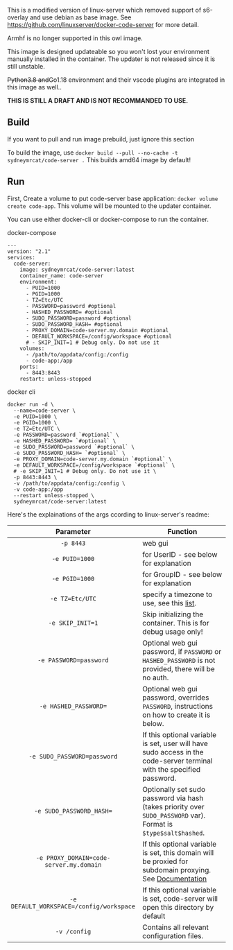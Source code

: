 This is a modified version of linux-server which removed support of s6-overlay and use debian as base image. See https://github.com/linuxserver/docker-code-server for more detail.

Armhf is no longer supported in this owl image.

This image is designed updateable so you won't lost your environment manually installed in the container. The updater is not released since it is still unstable. 

~~Python3.8 and~~Go1.18 environment and their vscode plugins are integrated in this image as well..

**THIS IS STILL A DRAFT AND IS NOT RECOMMANDED TO USE.**

## Build
If you want to pull and run image prebuild, just ignore this section

To build the image, use `docker build --pull --no-cache -t sydneymrcat/code-server .` This builds amd64 image by default!

## Run
First, Create a volume to put code-server base application: `docker volume create code-app`. This volume will be mounted to the updater container.

You can use either docker-cli or docker-compose to run the container.

docker-compose
```docker
---
version: "2.1"
services:
  code-server:
    image: sydneymrcat/code-server:latest
    container_name: code-server
    environment:
      - PUID=1000
      - PGID=1000
      - TZ=Etc/UTC
      - PASSWORD=password #optional
      - HASHED_PASSWORD= #optional
      - SUDO_PASSWORD=password #optional
      - SUDO_PASSWORD_HASH= #optional
      - PROXY_DOMAIN=code-server.my.domain #optional
      - DEFAULT_WORKSPACE=/config/workspace #optional
      # - SKIP_INIT=1 # Debug only. Do not use it
    volumes:
      - /path/to/appdata/config:/config
      - code-app:/app
    ports:
      - 8443:8443
    restart: unless-stopped
```

docker cli
```docker
docker run -d \
  --name=code-server \
  -e PUID=1000 \
  -e PGID=1000 \
  -e TZ=Etc/UTC \
  -e PASSWORD=password `#optional` \
  -e HASHED_PASSWORD= `#optional` \
  -e SUDO_PASSWORD=password `#optional` \
  -e SUDO_PASSWORD_HASH= `#optional` \
  -e PROXY_DOMAIN=code-server.my.domain `#optional` \
  -e DEFAULT_WORKSPACE=/config/workspace `#optional` \
  # -e SKIP_INIT=1 # Debug only. Do not use it \
  -p 8443:8443 \
  -v /path/to/appdata/config:/config \
  -v code-app:/app
  --restart unless-stopped \
  sydneymrcat/code-server:latest
```
Here's the explainations of the args ccording to linux-server's readme:

| Parameter | Function |
| :----: | --- |
| `-p 8443` | web gui |
| `-e PUID=1000` | for UserID - see below for explanation |
| `-e PGID=1000` | for GroupID - see below for explanation |
| `-e TZ=Etc/UTC` | specify a timezone to use, see this [list](https://en.wikipedia.org/wiki/List_of_tz_database_time_zones#List). |
| `-e SKIP_INIT=1` | Skip initializing the container. This is for debug usage only! |
| `-e PASSWORD=password` | Optional web gui password, if `PASSWORD` or `HASHED_PASSWORD` is not provided, there will be no auth. |
| `-e HASHED_PASSWORD=` | Optional web gui password, overrides `PASSWORD`, instructions on how to create it is below. |
| `-e SUDO_PASSWORD=password` | If this optional variable is set, user will have sudo access in the code-server terminal with the specified password. |
| `-e SUDO_PASSWORD_HASH=` | Optionally set sudo password via hash (takes priority over `SUDO_PASSWORD` var). Format is `$type$salt$hashed`. |
| `-e PROXY_DOMAIN=code-server.my.domain` | If this optional variable is set, this domain will be proxied for subdomain proxying. See [Documentation](https://github.com/cdr/code-server/blob/master/docs/FAQ.md#sub-domains) |
| `-e DEFAULT_WORKSPACE=/config/workspace` | If this optional variable is set, code-server will open this directory by default |
| `-v /config` | Contains all relevant configuration files. |
